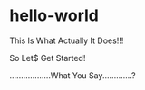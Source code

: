 # hello-world

This Is What Actually It Does!!!

So Let$ Get Started!

..................What You Say.............?
